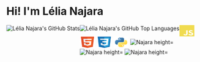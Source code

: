 # Hi! I'm Lélia Najara


<div>
<img align="left" height='165px' alt="Lélia Najara's GitHub Stats" src="https://github-readme-stats.vercel.app/api?username=lelianajara&show_icons=true&theme=dark&count_private=true&locale=pt-br" />
<img align="left" alt="Lélia Najara's GitHub Top Languages" src="https://github-readme-stats.vercel.app/api/top-langs/?username=lelianajara&layout=compact&theme=dark&locale=pt-br" />
</div>





 <div style="display: inline_block">
  <img align="center" alt="Najara-Js" height="30" width="40" src="https://raw.githubusercontent.com/devicons/devicon/master/icons/javascript/javascript-plain.svg">
  <img align="center" alt="Najara-HTML" height="30" width="40" src="https://raw.githubusercontent.com/devicons/devicon/master/icons/html5/html5-original.svg">
  <img align="center" alt="Najara-CSS" height="30" width="40" src="https://raw.githubusercontent.com/devicons/devicon/master/icons/css3/css3-original.svg">
  <img align="center" alt="Najara-Python" height="30" width="40" src="https://raw.githubusercontent.com/devicons/devicon/master/icons/python/python-original.svg">
  <img align="center" alt="Najara height="30" width="40" src="https://cdn.jsdelivr.net/gh/devicons/devicon@latest/icons/c/c-original.svg" />
  <img align="center" alt="Najara height="30" width="40" src="https://cdn.jsdelivr.net/gh/devicons/devicon@latest/icons/mysql/mysql-original-wordmark.svg"/>
  <img align="center" alt="Najara height="30" width="40" src="https://cdn.jsdelivr.net/gh/devicons/devicon@latest/icons/php/php-original.svg"/>
</div>
  





